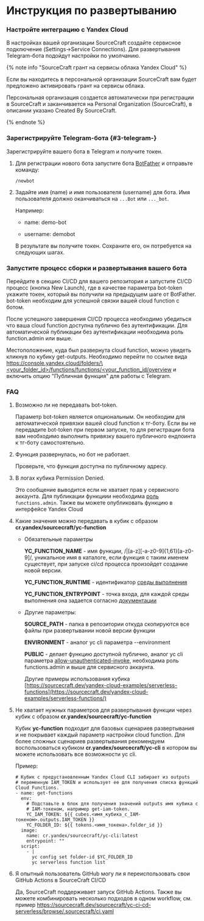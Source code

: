 # Инструкция по развертыванию

### Настройте  интеграцию с Yandex Cloud

В настройках вашей организации SourceCraft создайте сервисное подключение (Settings-\>Service Connections). Для развертывания Telegram-бота подойдут настройки по умолчанию.

{% note info "SourceCraft грант на сервисы облака Yandex Cloud" %}

Если вы находитесь в персональной организации SourceCraft  вам будет предложено активировать грант на сервисы облака.

Персональная организация создается автоматически при регистрации в SourceCraft и заканчивается на Personal Organization (SourceСraft), в описании указано Created By SourceCraft.

{% endnote %}

### Зарегистрируйте Telegram-бота {#3-telegram-}

Зарегистрируйте вашего бота в Telegram и получите токен.

1. Для регистрации нового бота запустите бота [BotFather](https://t.me/BotFather) и отправьте команду:

   ```
   /newbot
   ```

2. Задайте имя (name) и имя пользователя (username) для бота. Имя пользователя должно оканчиваться на `...Bot` или `..._bot`.

   Например:

   * name: demo-bot

   * username: demobot

   В результате вы получите токен. Сохраните его, он потребуется на следующих шагах.

### Запустите процесс сборки и развертывания вашего бота

Перейдите в секцию CI/CD для вашего репозитория и запустите CI/CD процесс (кнопка New Launch), где в качестве параметра bot-token укажите  токен, который вы получили на предыдущем шаге от BotFather. bot-token необходим для успешной связки вашей cloud function с ботом.

После успешного завершения CI/CD процесса необходимо убедиться что ваша cloud function доступна публично без аутентификации. Для автоматической публикации без аутентификации необходима роль function.admin или выше.

Местоположение, куда был развернута cloud function, можно увидеть кликнув по кубику get-outputs. Необходимо перейти по ссылке вида [https://console.yandex.cloud/folders/\<your\_folder\_id\>/functions/functions/\<your\_function\_id/overview](https://console.yandex.cloud/folders/%5C*%5C*%5C*/functions/functions/d4ei109bh4c15agt8k5t/overview) и включить опцию "Публичная функция" для работы с Telegram.

### **FAQ**

1. Возможно ли не передавать bot-token.

   Параметр bot-token является опциональным. Он необходим для автоматической привязки вашей cloud function к тг-боту. Если вы не передадите bot-token при первом запуске, то для регистрации бота вам необходимо выполнить привязку вашего публичного ендпоинта к тг-боту самостоятельно.

2. Функция развернулась, но бот не работает.

   Проверьте, что функция доступна по публичному адресу.

3. В логах кубика Permission Denied.

   Это сообщение выводится если не хватает прав у сервисного аккаунта. Для публикации функциии необходима [роль](https://yandex.cloud/ru/docs/functions/security/#functions-admin) `functions.admin`. Также вы можете опубликовать функцию в интерфейсе Yandex Cloud

4. Какие значения можно передавать в кубик с образом **cr.yandex/sourcecraft/yc-function**

   * Обязательные параметры

     **YC\_FUNCTION\_NAME** - имя функции, /\|\[a-z\]\[-a-z0-9\]\{1,61\}\[a-z0-9\]/, уникальное имя в каталоге, если функция с таким именем существует, при запуске ci/cd процесса произойдет создание новой версии.

     **YC\_FUNCTION\_RUNTIME** - идентификатор [среды выполнения](https://yandex.cloud/ru/docs/functions/concepts/runtime/#runtimes)

     **YC\_FUNCTION\_ENTRYPOINT** - точка входа, для каждой среды выполнения она задается согласно [документации](https://yandex.cloud/ru/docs/functions/quickstart/create-function/)

   * Другие параметры:

     **SOURCE\_PATH** - папка в репозитории откуда скопируются все файлы при развертывании новой версии функции

     **ENVIRONMENT** - аналог yc cli параметра --environment

     **PUBLIC** - делает функцию доступной публично, аналог yc cli параметра [allow-unauthenticated-invoke](https://yandex.cloud/ru/docs/cli/cli-ref/serverless/cli-ref/function/allow-unauthenticated-invoke), необходима роль functions.admin и выше для сервисного аккаунта.

     Другие примеры использования кубика [https://sourcecraft.dev/yandex-cloud-examples/serverless-functions](https://sourcecraft.dev/yandex-cloud-examples/serverless-functions/)

5. Не хватает нужных параметров для развертывания функции через кубик с образом **cr.yandex/sourcecraft/yc-function**

   Кубик **yc-function** подходит для базовых сценариев развертывания и не покрывает каждый параметр настройки cloud function. Для более сложных сценариев развертывания рекомендуем воспользоваться кубиком **cr.yandex/sourcecraft/yc-cli** в котором вы можете использовать все возможности yc cli.

   Пример:

   ```
   # Кубик с предустановленным Yandex Cloud CLI забирает из outputs 
   # переменную IAM_TOKEN и использует ее для получения списка функций Cloud Functions.
   - name: get-functions
     env:
       # Подставьте в блок для получения значений outputs имя кубика с
       # IAM-токеном, например get-iam-token.
       YC_IAM_TOKEN: ${{ cubes.<имя_кубика_с_IAM-токеном>.outputs.IAM_TOKEN }}
       YC_FOLDER_ID: ${{ tokens.<имя_токена>.folder_id }}
     image: 
       name: cr.yandex/sourcecraft/yc-cli:latest
       entrypoint: ""
     script:
       - |
         yc config set folder-id $YC_FOLDER_ID
         yc serverless function list
   ```

6. Я опытный пользователь GitHub могу ли я переиспользовать свои GitHub Actions в SourceCraft CI/CD

   Да, SourceCraft поддерживает запуск GitHub Actions. Также вы можете комбинировать несколько подходов в одном workflow, см. пример <https://sourcecraft.dev/sourcecraft/yc-ci-cd-serverless/browse/.sourcecraft/ci.yaml>